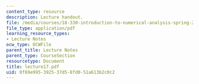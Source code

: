 ```yaml
---
content_type: resource
description: Lecture handout.
file: /media/courses/18-330-introduction-to-numerical-analysis-spring-2004/0f69e995392537d58fd051a613b2c0c2_lecture17.pdf
file_type: application/pdf
learning_resource_types:
- Lecture Notes
ocw_type: OCWFile
parent_title: Lecture Notes
parent_type: CourseSection
resourcetype: Document
title: lecture17.pdf
uid: 0f69e995-3925-37d5-8fd0-51a613b2c0c2
---
```

